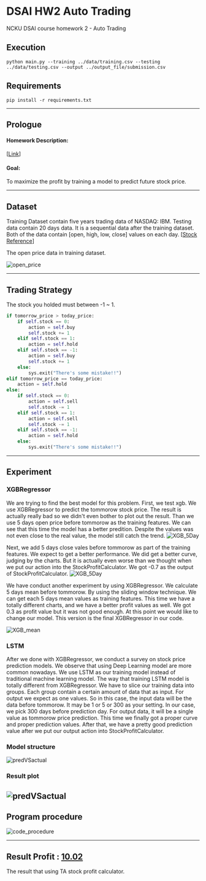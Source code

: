 # DSAI HW2 Auto Trading
NCKU DSAI course homework 2 - Auto Trading

## Execution
```shell
python main.py --training ../data/training.csv --testing ../data/testing.csv --output ../output_file/submission.csv
```
## Requirements
```shell
pip install -r requirements.txt
```

---
## Prologue
#### Homework Description:
[[Link](https://paper.dropbox.com/doc/HW2-AutoTrading--BHH8hK5eWueIZLKBBo~~CtZ3AQ-z7Ke9N2AUZQnPf5NG3ZOt)]

#### Goal:
To maximize the profit by training a model to predict future stock price.

---
## Dataset
Training Dataset contain five years trading data of NASDAQ: IBM. Testing data contain 20 days data. It is a sequential data after the training dataset. Both of the data contain [open, high, low, close] values on each day.
[[Stock Reference](https://paper.dropbox.com/doc/DSAI-HW2-AutoTrading-z7Ke9N2AUZQnPf5NG3ZOt)]

The open price data in training dataset.

![open_price](./image/open.PNG)

---
## Trading Strategy
The stock you holded must between -1 ~ 1.
```python
if tomorrow_price > today_price:
    if self.stock == 0:
        action = self.buy
        self.stock += 1
    elif self.stock == 1:
        action = self.hold
    elif self.stock == -1:
        action = self.buy
        self.stock += 1
    else:
        sys.exit("There's some mistake!!")
elif tomorrow_price == today_price:
    action = self.hold
else:
    if self.stock == 0:
        action = self.sell
        self.stock -= 1
    elif self.stock == 1:
        action = self.sell
        self.stock -= 1
    elif self.stock == -1:
        action = self.hold
    else:
        sys.exit("There's some mistake!!")
```
---
## Experiment
### XGBRegressor
We are trying to find the best model for this problem. First, we test xgb. We use XGBRegressor to predict the tommorow stock price. The result is actually really bad so we didn't even bother to plot out the result.
Than we use 5 days open price before tommorow as the training features. We can see that this time the model has a better predition. Despite the values was not even close to the real value, the model still catch the trend.
![XGB_5Day](./image/XGB_5D.PNG)

Next, we add 5 days close vales before tommorow as part of the training features. We expect to get a better performance. We did get a better curve, judging by the charts. But it is actually even worse than we thought when we put our action into the StockProfitCalculator. We got -0.7 as the output of StockProfitCalculator.
![XGB_5Day](./image/XGB_oc_5D.PNG)

We have conduct another experiment by using XGBRegressor. We calculate 5 days mean before tommorow. By using the sliding window technique. We can get each 5 days mean values as training features.
This time we have a totally different charts, and we have a better profit values as well. We got 0.3 as profit value but it was not good enough. At this point we would like to change our model. This version is the final XGBRegressor in our code.

![XGB_mean](./image/XGB_mean.PNG)

### LSTM
After we done with XGBRegressor, we conduct a survey on stock price prediction models. We observe that using Deep Learning model are more common nowadays.
We use LSTM as our training model instead of traditional machine learning model.
The way that training LSTM model is totally different from XGBRegressor. We have to slice our training data into groups. Each group contain a certain amount of data that as input. For output we expect as one values. So in this case, the input data will be the data before tommorow. It may be 1 or 5 or 300 as your setting. In our case, we pick 300 days before prediction day. For output data, it will be a single value as tommorow price prediction. This time we finally got a proper curve and proper prediction values. After that, we have a pretty good prediction value  after we put our output action into StockProfitCalculator.
### Model structure
![predVSactual](./image/model.png)
### Result plot
![predVSactual](./image/pred_vs_actual.png)
---
## Program procedure
![code_procedure](./image/code_procedure.png)

---
## Result Profit : [10.02](./StockProfitCalculator)
The result that using TA stock profit calculator.

